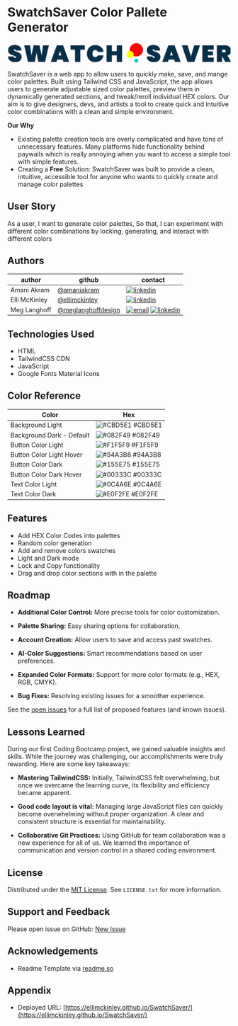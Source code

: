 
# SwatchSaver Color Pallete Generator

![Logo](./assets/images/swatchsaverlogo_light.png)


SwatchSaver is a web app to allow users to quickly make, save, and mange color palettes. Built using Tailwind CSS and JavaScript, the app allows users to generate adjustable sized color palettes, preview them in dynamically generated sections, and tweak/reroll individual HEX colors. Our aim is to give designers, devs, and artists a tool to create quick and intuitive color combinations with a clean and simple environment.


**Our Why**
- Existing palette creation tools are overly complicated and have tons of unnecessary features. Many platforms hide functionality behind paywalls which is really annoying when you want to access a simple tool with simple features. 
- Creating a **Free** Solution: SwatchSaver was built to provide a clean, intuitive, accessible tool for anyone who wants to quickly create and manage color palettes

## User Story

As a user, 
I want to generate color palettes,
So that, I can experiment with different color combinations by locking, generating, and interact with different colors


## Authors

| author | github                                                    | contact            
| -------| --------------------------------------------------------- | ------------------------------- | 
| Amani Akram|[@amaniakram](https://www.github.com/amaniakram) | [![linkedin](https://img.shields.io/badge/linkedin-0A66C2?style=for-the-badge&logo=linkedin&logoColor=white)](https://www.linkedin.com/in/amani-akram-193a3b2b0/)|
| Elli McKinley |[@ellimckinley](https://github.com/ellimckinley) |  [![linkedin](https://img.shields.io/badge/linkedin-0A66C2?style=for-the-badge&logo=linkedin&logoColor=white)](https://www.linkedin.com/in/ellimckinley)|
| Meg Langhoff |[@meglanghoffdesign](https://github.com/meglanghoffdesign) |  [![email](https://img.shields.io/badge/email-000?style=for-the-badge)](mailto:meglanghoff@gmail.com) [![linkedin](https://img.shields.io/badge/linkedin-0A66C2?style=for-the-badge&logo=linkedin&logoColor=white)](https://www.linkedin.com/in/meg-langhoff)|



## Technologies Used

- HTML
- TailwindCSS CDN
- JavaScript
- Google Fonts Material Icons


## Color Reference

| Color             | Hex                                                                |
| ----------------- | ------------------------------------------------------------------ |
| Background Light| ![#CBD5E1 ](https://placehold.co/15x15/CBD5E1/CBD5E1.png) #CBD5E1 |
| Background Dark - Default| ![#082F49 ](https://placehold.co/15x15/082F49/082F49.png) #082F49 |
| Button Color Light| ![#F1F5F9 ](https://placehold.co/15x15/F1F5F9/F1F5F9.png) #F1F5F9|
| Button Color Light Hover| ![#94A3B8 ](https://placehold.co/15x15/94A3B8/94A3B8.png) #94A3B8 |
| Button Color Dark | ![#155E75](https://placehold.co/15x15/155E75/155E75.png) #155E75 |
| Button Color Dark Hover| ![#00333C ](https://placehold.co/15x15/00333C/00333C.png) #00333C |
| Text Color Light| ![#0C4A6E ](https://placehold.co/15x15/0C4A6E/0C4A6E.png) #0C4A6E|
| Text Color Dark | ![#E0F2FE ](https://placehold.co/15x15/E0F2FE/E0F2FE.png) #E0F2FE|

<!-- 
## Demo

Insert gif or link to demo -->


## Features

- Add HEX Color Codes into palettes
- Random color generation
- Add and remove colors swatches
- Light and Dark mode
- Lock and Copy functionality
- Drag and drop color sections with in the palette


<!-- ## Screenshots - TBD

![App Screenshot](https://via.placeholder.com/468x300?text=App+Screenshot+Here)

or ![Alt text](/relative/path/to/img.jpg?raw=true "Optional Title") -->


## Roadmap

- **Additional Color Control:** More precise tools for color customization.

- **Palette Sharing:** Easy sharing options for collaboration.

- **Account Creation:** Allow users to save and access past swatches.

- **AI-Color Suggestions:** Smart recommendations based on user preferences.

- **Expanded Color Formats:** Support for more color formats (e.g., HEX, RGB, CMYK).

- **Bug Fixes:** Resolving existing issues for a smoother experience.


See the [open issues](https://github.com/ellimckinley/SwatchSaver/issues) for a full list of proposed features (and known issues).


## Lessons Learned

During our first Coding Bootcamp project, we gained valuable insights and skills. While the journey was challenging, our accomplishments were truly rewarding. Here are some key takeaways:

- **Mastering TailwindCSS:** Initially, TailwindCSS felt overwhelming, but once we overcame the learning curve, its flexibility and efficiency became apparent.

- **Good code layout is vital:** Managing large JavaScript files can quickly become overwhelming without proper organization. A clear and consistent structure is essential for maintainability.

- **Collaborative Git Practices:** Using GitHub for team collaboration was a new experience for all of us. We learned the importance of communication and version control in a shared coding environment.


## License

Distributed under the [MIT License](./LICENSE). See `LICENSE.txt` for more information.
<!-- ## FAQ

#### Question 1

Answer 1

#### Question 2

Answer 2 -->


## Support and Feedback

Please open issue on GitHub: [New Issue](https://github.com/ellimckinley/SwatchSaver/issues/new?template=Blank+issue)

## Acknowledgements

 - Readme Template via [readme.so](https://readme.so/editor)

## Appendix

 - Deployed URL: [https://ellimckinley.github.io/SwatchSaver/](https://ellimckinley.github.io/SwatchSaver/)

